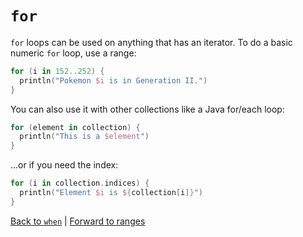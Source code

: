 # `for`
`for` loops can be used on anything that has an iterator. To do a basic numeric `for` loop, use a range:
```kotlin
for (i in 152..252) {
  println("Pokemon $i is in Generation II.")
}
```

You can also use it with other collections like a Java for/each loop:
```kotlin
for (element in collection) {
  println("This is a $element")
}
```
...or if you need the index:
```kotlin
for (i in collection.indices) {
  println("Element $i is ${collection[i]}")
}
```

[Back to `when`](/control-operators/when.md) | [Forward to ranges](/control-operators/ranges.md)